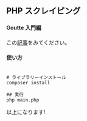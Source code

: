 ## PHP スクレイピング

#### Goutte 入門編

この[記事](http://www.google.com)をみてください。

#### 使い方

```shell

# ライブラリーインストール
composer install

## 実行
php main.php

```

以上になります!